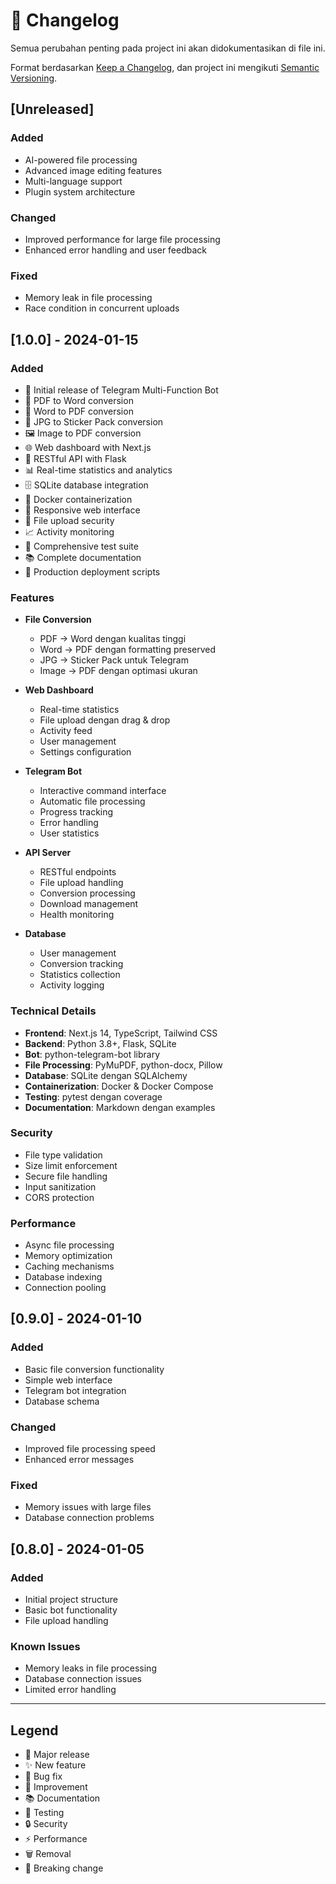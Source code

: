 # 📝 Changelog

Semua perubahan penting pada project ini akan didokumentasikan di file ini.

Format berdasarkan [Keep a Changelog](https://keepachangelog.com/en/1.0.0/),
dan project ini mengikuti [Semantic Versioning](https://semver.org/spec/v2.0.0.html).

## [Unreleased]

### Added
- AI-powered file processing
- Advanced image editing features
- Multi-language support
- Plugin system architecture

### Changed
- Improved performance for large file processing
- Enhanced error handling and user feedback

### Fixed
- Memory leak in file processing
- Race condition in concurrent uploads

## [1.0.0] - 2024-01-15

### Added
- 🎉 Initial release of Telegram Multi-Function Bot
- 📄 PDF to Word conversion
- 📄 Word to PDF conversion  
- 🎨 JPG to Sticker Pack conversion
- 🖼️ Image to PDF conversion
- 🌐 Web dashboard with Next.js
- 🔗 RESTful API with Flask
- 📊 Real-time statistics and analytics
- 🗄️ SQLite database integration
- 🐳 Docker containerization
- 📱 Responsive web interface
- 🔐 File upload security
- 📈 Activity monitoring
- 🧪 Comprehensive test suite
- 📚 Complete documentation
- 🚀 Production deployment scripts

### Features
- **File Conversion**
  - PDF → Word dengan kualitas tinggi
  - Word → PDF dengan formatting preserved
  - JPG → Sticker Pack untuk Telegram
  - Image → PDF dengan optimasi ukuran

- **Web Dashboard**
  - Real-time statistics
  - File upload dengan drag & drop
  - Activity feed
  - User management
  - Settings configuration

- **Telegram Bot**
  - Interactive command interface
  - Automatic file processing
  - Progress tracking
  - Error handling
  - User statistics

- **API Server**
  - RESTful endpoints
  - File upload handling
  - Conversion processing
  - Download management
  - Health monitoring

- **Database**
  - User management
  - Conversion tracking
  - Statistics collection
  - Activity logging

### Technical Details
- **Frontend**: Next.js 14, TypeScript, Tailwind CSS
- **Backend**: Python 3.8+, Flask, SQLite
- **Bot**: python-telegram-bot library
- **File Processing**: PyMuPDF, python-docx, Pillow
- **Database**: SQLite dengan SQLAlchemy
- **Containerization**: Docker & Docker Compose
- **Testing**: pytest dengan coverage
- **Documentation**: Markdown dengan examples

### Security
- File type validation
- Size limit enforcement
- Secure file handling
- Input sanitization
- CORS protection

### Performance
- Async file processing
- Memory optimization
- Caching mechanisms
- Database indexing
- Connection pooling

## [0.9.0] - 2024-01-10

### Added
- Basic file conversion functionality
- Simple web interface
- Telegram bot integration
- Database schema

### Changed
- Improved file processing speed
- Enhanced error messages

### Fixed
- Memory issues with large files
- Database connection problems

## [0.8.0] - 2024-01-05

### Added
- Initial project structure
- Basic bot functionality
- File upload handling

### Known Issues
- Memory leaks in file processing
- Database connection issues
- Limited error handling

---

## Legend
- 🎉 Major release
- ✨ New feature
- 🐛 Bug fix
- 🔧 Improvement
- 📚 Documentation
- 🧪 Testing
- 🔒 Security
- ⚡ Performance
- 🗑️ Removal
- 🔄 Breaking change
